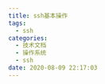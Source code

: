 ```yaml
---
title: ssh基本操作
tags:
  - ssh
categories:
  - 技术文档
  - 操作系统
  - ssh
date: 2020-08-09 22:17:03
---
```


